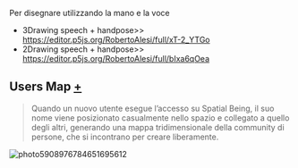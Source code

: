 Per disegnare utilizzando la mano e la voce
- 3Drawing speech + handpose>> https://editor.p5js.org/RobertoAlesi/full/xT-2_YTGo
- 2Drawing speech + handpose>> https://editor.p5js.org/RobertoAlesi/full/bIxa6qOea


## Users Map [+](https://editor.p5js.org/RobertoAlesi/full/8Iwd_t86o)
>Quando un nuovo utente esegue l’accesso su Spatial Being, il suo nome viene posizionato casualmente nello spazio e collegato a quello degli altri, generando una mappa tridimensionale della community di persone, che si incontrano per creare liberamente.  

![photo5908976784651695612](https://user-images.githubusercontent.com/76455356/121275354-c3469b00-c8cc-11eb-8edd-30ffd9e1c8ae.jpg)
